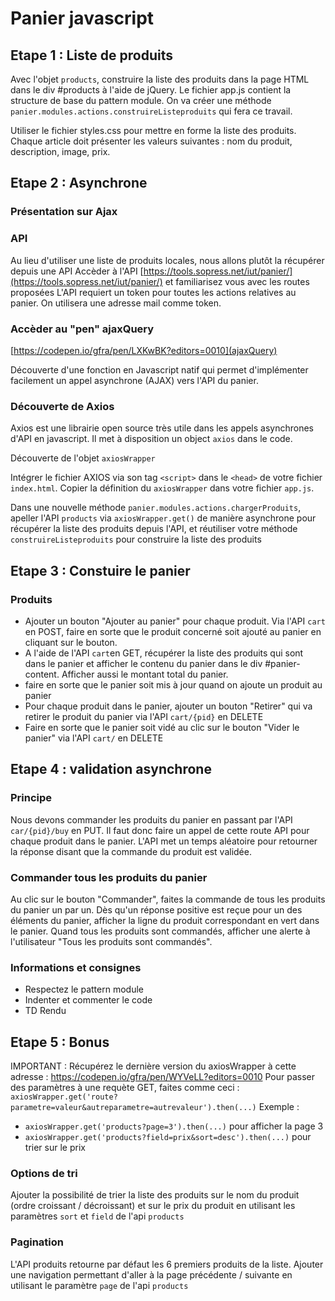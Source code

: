 # Panier javascript

## Etape 1 : Liste de produits

Avec l'objet `products`, construire la liste des produits dans la page HTML dans le div #products à l'aide de jQuery. 
Le fichier app.js contient la structure de base du pattern module.
On va créer une méthode `panier.modules.actions.construireListeproduits` qui fera ce travail.

Utiliser le fichier styles.css pour mettre en forme la liste des produits.
Chaque article doit présenter les valeurs suivantes : nom du produit, description, image, prix.

## Etape 2 : Asynchrone

### Présentation sur Ajax

### API

Au lieu d'utiliser une liste de produits locales, nous allons plutôt la récupérer depuis une API
Accèder à l'API [https://tools.sopress.net/iut/panier/](https://tools.sopress.net/iut/panier/) et familiarisez vous avec les routes proposées
L'API requiert un token pour toutes les actions relatives au panier. On utilisera une adresse mail comme token.

### Accèder au "pen" ajaxQuery

[https://codepen.io/gfra/pen/LXKwBK?editors=0010](ajaxQuery)

Découverte d'une fonction en Javascript natif qui permet d'implémenter facilement un appel asynchrone (AJAX) vers l'API du panier.

### Découverte de Axios

Axios est une librairie open source très utile dans les appels asynchrones d'API en javascript. Il met à disposition un object `axios` dans le code.

Découverte de l'objet `axiosWrapper`

Intégrer le fichier AXIOS via son tag `<script>` dans le `<head>` de votre fichier `index.html`. 
Copier la définition du `axiosWrapper` dans votre fichier `app.js`.

Dans une nouvelle méthode `panier.modules.actions.chargerProduits`, apeller l'API `products` via `axiosWrapper.get()` de manière asynchrone pour récupérer la liste des produits depuis l'API, et réutiliser votre méthode `construireListeproduits`  pour construire la liste des produits

## Etape 3 : Constuire le panier

### Produits

 - Ajouter un bouton "Ajouter au panier" pour chaque produit. Via l'API `cart` en POST, faire en sorte que le produit concerné soit ajouté au panier en cliquant sur le bouton.
 - A l'aide de l'API `cart`en GET, récupérer la liste des produits qui sont dans le panier et afficher le contenu du panier dans le div #panier-content. Afficher aussi le montant total du panier.
 - faire en sorte que le panier soit mis à jour quand on ajoute un produit au panier
 - Pour chaque produit dans le panier, ajouter un bouton "Retirer" qui va retirer le produit du panier via l'API `cart/{pid}` en DELETE
 - Faire en sorte que le panier soit vidé au clic sur le bouton "Vider le panier" via l'API `cart/` en DELETE

## Etape 4 : validation asynchrone

### Principe

Nous devons commander les produits du panier en passant par l'API `car/{pid}/buy` en PUT. Il faut donc faire un appel de cette route API pour chaque produit dans le panier. L'API met un temps aléatoire pour retourner la réponse disant que la commande du produit est validée.

### Commander tous les produits du panier

Au clic sur le bouton "Commander", faites la commande de tous les produits du panier un par un. 
Dès qu'un réponse positive est reçue pour un des éléments du panier, afficher la ligne du produit correspondant en vert dans le panier.
Quand tous les produits sont commandés, afficher une alerte à l'utilisateur "Tous les produits sont commandés".

### Informations et consignes

 - Respectez le pattern module
 - Indenter et commenter le code
 - TD Rendu 

## Etape 5 : Bonus

IMPORTANT : Récupérez le dernière version du axiosWrapper à cette adresse : https://codepen.io/gfra/pen/WYVeLL?editors=0010
Pour passer des paramètres à une requète GET, faites comme ceci : 
`axiosWrapper.get('route?parametre=valeur&autreparametre=autrevaleur').then(...)`
Exemple : 

 - `axiosWrapper.get('products?page=3').then(...)` pour afficher la page 3
 - `axiosWrapper.get('products?field=prix&sort=desc').then(...)` pour trier sur le prix


### Options de tri

Ajouter la possibilité de trier la liste des produits sur le nom du produit (ordre croissant / décroissant) et sur le prix du produit en utilisant les paramètres `sort` et `field` de l'api `products`

### Pagination

L'API produits retourne par défaut les 6 premiers produits de la liste. Ajouter une navigation permettant d'aller à la page précédente / suivante en utilisant le paramètre `page` de l'api `products`
